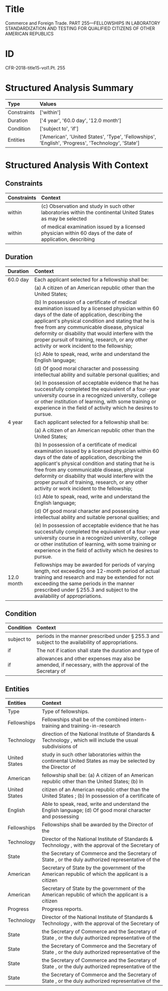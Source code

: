 # Title

 Commerce and Foreign Trade. PART 255—FELLOWSHIPS IN LABORATORY STANDARDIZATION AND TESTING FOR QUALIFIED CITIZENS OF OTHER AMERICAN REPUBLICS


# ID

 CFR-2018-title15-vol1.Pt. 255


# Structured Analysis Summary

| Type        | Values                                                                                             |
|:------------|:---------------------------------------------------------------------------------------------------|
| Constraints | ['within']                                                                                         |
| Duration    | ['4 year', '60.0 day', '12.0 month']                                                               |
| Condition   | ['subject to', 'if']                                                                               |
| Entities    | ['American', 'United States', 'Type', 'Fellowships', 'English', 'Progress', 'Technology', 'State'] |


# Structured Analysis With Context

 


## Constraints

| Constraints   | Context                                                                                                       |
|:--------------|:--------------------------------------------------------------------------------------------------------------|
| within        | (c) Observation and study in such other laboratories  within the continental United States as may be selected |
| within        | of medical examination issued by a licensed physician within 60 days of the date of application, describing   |


## Duration

| Duration   | Context                                                                                                                                                                                                                                                                                                                                                                                                                         |
|:-----------|:--------------------------------------------------------------------------------------------------------------------------------------------------------------------------------------------------------------------------------------------------------------------------------------------------------------------------------------------------------------------------------------------------------------------------------|
| 60.0 day   | Each applicant selected for a fellowship shall be:                                                                                                                                                                                                                                                                                                                                                                              |
|            |                     (a) A citizen of an American republic other than the United States;                                                                                                                                                                                                                                                                                                                                         |
|            |                     (b) In possession of a certificate of medical examination issued by a licensed physician within 60 days of the date of application, describing the applicant's physical condition and stating that he is free from any communicable disease, physical deformity or disability that would interfere with the proper pursuit of training, research, or any other activity or work incident to the fellowship; |
|            |                     (c) Able to speak, read, write and understand the English language;                                                                                                                                                                                                                                                                                                                                         |
|            |                     (d) Of good moral character and possessing intellectual ability and suitable personal qualities; and                                                                                                                                                                                                                                                                                                        |
|            |                     (e) In possession of acceptable evidence that he has successfully completed the equivalent of a four-year university course in a recognized university, college or other institution of learning, with some training or experience in the field of activity which he desires to pursue.                                                                                                                     |
| 4 year     | Each applicant selected for a fellowship shall be:                                                                                                                                                                                                                                                                                                                                                                              |
|            |                     (a) A citizen of an American republic other than the United States;                                                                                                                                                                                                                                                                                                                                         |
|            |                     (b) In possession of a certificate of medical examination issued by a licensed physician within 60 days of the date of application, describing the applicant's physical condition and stating that he is free from any communicable disease, physical deformity or disability that would interfere with the proper pursuit of training, research, or any other activity or work incident to the fellowship; |
|            |                     (c) Able to speak, read, write and understand the English language;                                                                                                                                                                                                                                                                                                                                         |
|            |                     (d) Of good moral character and possessing intellectual ability and suitable personal qualities; and                                                                                                                                                                                                                                                                                                        |
|            |                     (e) In possession of acceptable evidence that he has successfully completed the equivalent of a four-year university course in a recognized university, college or other institution of learning, with some training or experience in the field of activity which he desires to pursue.                                                                                                                     |
| 12.0 month | Fellowships may be awarded for periods of varying length, not exceeding one 12-month period of actual training and research and may be extended for not exceeding the same periods in the manner prescribed under &#167;&#8201;255.3 and subject to the availability of appropriations.                                                                                                                                         |


## Condition

| Condition   | Context                                                                                                       |
|:------------|:--------------------------------------------------------------------------------------------------------------|
| subject to  | periods in the manner prescribed under &#167;&#8201;255.3 and subject to  the availability of appropriations. |
| if          | The not if ication shall state the duration and type of                                                       |
| if          | allowances and other expenses may also be amended, if necessary, with the approval of the Secretary of        |


## Entities

| Entities      | Context                                                                                                          |
|:--------------|:-----------------------------------------------------------------------------------------------------------------|
| Type          | Type  of fellowships.                                                                                            |
| Fellowships   | Fellowships shall be of the combined intern-training and training-in-research                                    |
| Technology    | direction of the National Institute of Standards &amp; Technology , which will include the usual subdivisions of |
| United States | study in such other laboratories within the continental United States as may be selected by the Director of      |
| American      | fellowship shall be: (a) A citizen of an American republic other than the United States; (b) In                  |
| United States | citizen of an American republic other than the United States ; (b) In possession of a certificate of             |
| English       | Able to speak, read, write and understand the English language; (d) Of good moral character and possessing       |
| Fellowships   | Fellowships shall be awarded by the Director of the                                                              |
| Technology    | Director of the National Institute of Standards &amp; Technology , with the approval of the Secretary of         |
| State         | the Secretary of Commerce and the Secretary of State , or the duly authorized representative of the              |
| American      | Secretary of State by the government of the American republic of which the applicant is a citizen                |
| American      | Secretary of State by the government of the American republic of which the applicant is a citizen                |
| Progress      | Progress  reports.                                                                                               |
| Technology    | Director of the National Institute of Standards &amp; Technology , with the approval of the Secretary of         |
| State         | the Secretary of Commerce and the Secretary of State , or the duly authorized representative of the              |
| State         | the Secretary of Commerce and the Secretary of State , or the duly authorized representative of the              |
| State         | the Secretary of Commerce and the Secretary of State , or the duly authorized representative of the              |
| State         | the Secretary of Commerce and the Secretary of State , or the duly authorized representative of the              |


